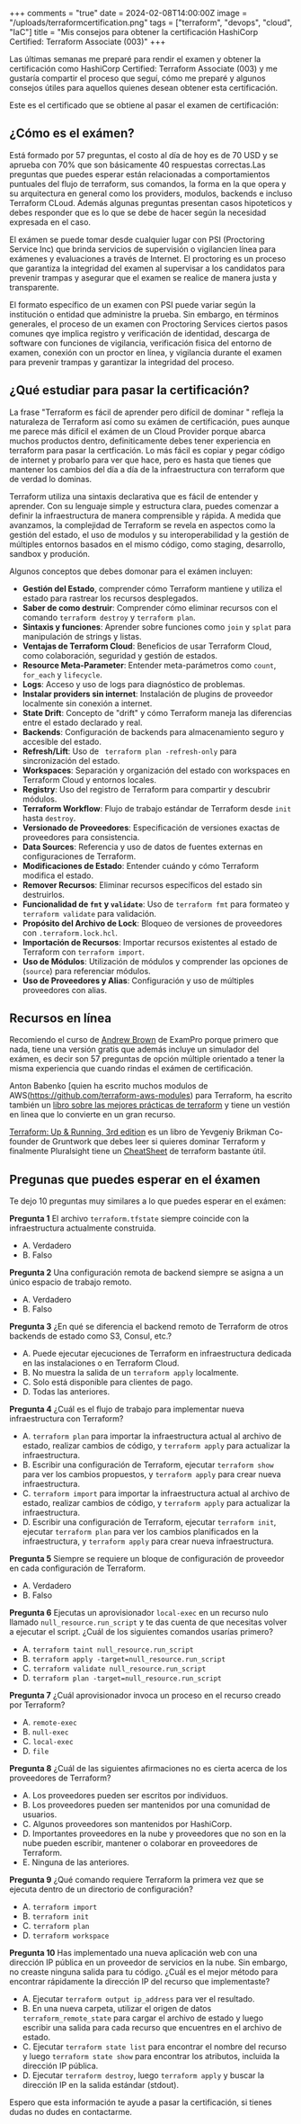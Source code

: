 +++
comments = "true"
date = 2024-02-08T14:00:00Z
image = "/uploads/terraformcertification.png"
tags = ["terraform", "devops", "cloud", "IaC"]
title = "Mis consejos para obtener la certificación HashiCorp Certified: Terraform Associate (003)"
+++


Las últimas semanas me preparé para rendir el examen y obtener la certificación como HashiCorp Certified: Terraform Associate (003) y me gustaría compartir el proceso que seguí, cómo me preparé y algunos consejos útiles para aquellos quienes desean obtener esta certificación.

Este es el certificado que se obtiene al pasar el examen de certificación:


## ¿Cómo es el exámen?

Está formado por 57 preguntas, el costo al día de hoy es de 70 USD y se aprueba con 70% que son básicamente 40 respuestas correctas.Las preguntas que puedes esperar están relacionadas a  comportamientos puntuales del flujo de terraform, sus comandos, la forma en la que opera y su arquitectura en general como los providers, modulos, backends e incluso Terraform CLoud.  Además algunas preguntas presentan casos hipoteticos y debes responder que es lo que se debe de hacer según la necesidad expresada en el caso. 

El exámen se puede tomar desde cualquier lugar con PSI (Proctoring Service Inc) que brinda servicios de supervisión o vigilancien línea para exámenes y evaluaciones a través de Internet. El proctoring es un proceso que garantiza la integridad del examen al supervisar a los candidatos para prevenir trampas y asegurar que el examen se realice de manera justa y transparente.

El formato específico de un examen con PSI puede variar según la institución o entidad que administre la prueba. Sin embargo, en términos generales, el proceso de un examen con Proctoring Services ciertos pasos comunes qye implica registro y verificación de identidad, descarga de software con funciones de vigilancia, verificación fisica del entorno de examen, conexión con un proctor en línea, y vigilancia durante el examen para prevenir trampas y garantizar la integridad del proceso.

## ¿Qué estudiar para pasar la certificación?

La frase "Terraform es fácil de aprender pero difícil de dominar " refleja  la naturaleza de Terraform así como su exámen de certificación, pues aunque me parece más difícil el exámen de un Cloud Provider porque abarca muchos productos dentro, definiticamente debes tener experiencia en terraform para pasar la certficación. Lo más fácil es copiar y pegar código de internet y probarlo para ver que hace, pero es hasta que tienes que mantener los cambios del día a día de la infraestructura con terraform que de verdad lo dominas.

Terraform utiliza una sintaxis declarativa que es fácil de entender y aprender. Con su lenguaje simple y estructura clara,  puedes comenzar a definir la infraestructura de manera comprensible y rápida. A medida que avanzamos, la complejidad de Terraform se revela en aspectos como la gestión del estado, el uso de modulos y su interoperabilidad y la gestión de múltiples entornos basados en el mismo código, como staging, desarrollo, sandbox y produción. 

Algunos conceptos que debes domonar para el exámen incluyen:

- **Gestión del Estado**, comprender cómo Terraform mantiene y utiliza el estado para rastrear los recursos desplegados.
- **Saber de como destruir**: Comprender cómo eliminar recursos con el comando `terraform destroy` y `terraform plan`.
- **Sintaxis y funciones**: Aprender sobre funciones como `join` y `splat` para manipulación de strings y listas.
- **Ventajas de Terraform Cloud**: Beneficios de usar Terraform Cloud, como colaboración, seguridad y gestión de estados.
- **Resource Meta-Parameter**: Entender meta-parámetros como `count`, `for_each` y `lifecycle`.
- **Logs**: Acceso y uso de logs para diagnóstico de problemas.
- **Instalar providers sin internet**: Instalación de plugins de proveedor localmente sin conexión a internet.
- **State Drift**: Concepto de "drift" y cómo Terraform maneja las diferencias entre el estado declarado y real.
- **Backends**: Configuración de backends para almacenamiento seguro y accesible del estado.
- **Refresh/Lift**: Uso de ` terraform plan -refresh-only` para sincronización del estado.
- **Workspaces**: Separación y organización del estado con workspaces en Terraform Cloud y entornos locales.
- **Registry**: Uso del registro de Terraform para compartir y descubrir módulos.
- **Terraform Workflow**: Flujo de trabajo estándar de Terraform desde `init` hasta `destroy`.
- **Versionado de Proveedores**: Especificación de versiones exactas de proveedores para consistencia.
- **Data Sources**: Referencia y uso de datos de fuentes externas en configuraciones de Terraform.
- **Modificaciones de Estado**: Entender cuándo y cómo Terraform modifica el estado.
- **Remover Recursos**: Eliminar recursos específicos del estado sin destruirlos.
- **Funcionalidad de `fmt` y `validate`**: Uso de `terraform fmt` para formateo y `terraform validate` para validación.
- **Propósito del Archivo de Lock**: Bloqueo de versiones de proveedores con `.terraform.lock.hcl`.
- **Importación de Recursos**: Importar recursos existentes al estado de Terraform con `terraform import`.
- **Uso de Módulos**: Utilización de módulos y comprender las opciones de (`source`) para referenciar módulos.
- **Uso de Proveedores y Alias**: Configuración y uso de múltiples proveedores con alias.

## Recursos en línea

Recomiendo el curso de [Andrew Brown](https://exampro.co/terraform) de ExamPro  porque primero que nada, tiene una versión gratis que además incluye un simulador del exámen, es decir son 57 preguntas de opción múltiple orientado a tener la misma experiencia que cuando rindas el exámen de certificación.

Anton Babenko [quien ha escrito muchos modulos de AWS(https://github.com/terraform-aws-modules) para Terraform, ha escrito también un [libro sobre las mejores prácticas de terraform]((https://www.terraform-best-practices.com/)) y tiene un vestión en linea que lo convierte en un gran recurso.

[Terraform: Up & Running, 3rd edition](https://blog.gruntwork.io/terraform-up-running-3rd-edition-is-now-published-4b99804d922a) es un libro de Yevgeniy Brikman Co-founder de Gruntwork que debes leer si quieres dominar Terraform y finalmente Pluralsight tiene un [CheatSheet](https://www.pluralsight.com/resources/blog/cloud/the-ultimate-terraform-cheatsheet) de terraform bastante útil.


## Pregunas que puedes esperar en el éxamen

Te dejo 10 preguntas muy similares a lo que puedes esperar en el exámen:

**Pregunta 1**
El archivo `terraform.tfstate` siempre coincide con la infraestructura actualmente construida.
- A. Verdadero
- B. Falso

**Pregunta 2**
Una configuración remota de backend siempre se asigna a un único espacio de trabajo remoto.
- A. Verdadero
- B. Falso

**Pregunta 3**
¿En qué se diferencia el backend remoto de Terraform de otros backends de estado como S3, Consul, etc.?
- A. Puede ejecutar ejecuciones de Terraform en infraestructura dedicada en las instalaciones o en Terraform Cloud.
- B. No muestra la salida de un `terraform apply` localmente.
- C. Solo está disponible para clientes de pago.
- D. Todas las anteriores.

**Pregunta 4**
¿Cuál es el flujo de trabajo para implementar nueva infraestructura con Terraform?
- A. `terraform plan` para importar la infraestructura actual al archivo de estado, realizar cambios de código, y `terraform apply` para actualizar la infraestructura.
- B. Escribir una configuración de Terraform, ejecutar `terraform show` para ver los cambios propuestos, y `terraform apply` para crear nueva infraestructura.
- C. `terraform import` para importar la infraestructura actual al archivo de estado, realizar cambios de código, y `terraform apply` para actualizar la infraestructura.
- D. Escribir una configuración de Terraform, ejecutar `terraform init`, ejecutar `terraform plan` para ver los cambios planificados en la infraestructura, y `terraform apply` para crear nueva infraestructura.

**Pregunta 5**
Siempre se requiere un bloque de configuración de proveedor en cada configuración de Terraform.
- A. Verdadero
- B. Falso

**Pregunta 6**
Ejecutas un aprovisionador `local-exec` en un recurso nulo llamado `null_resource.run_script` y te das cuenta de que necesitas volver a ejecutar el script.
¿Cuál de los siguientes comandos usarías primero?
- A. `terraform taint null_resource.run_script`
- B. `terraform apply -target=null_resource.run_script`
- C. `terraform validate null_resource.run_script`
- D. `terraform plan -target=null_resource.run_script`

**Pregunta 7**
¿Cuál aprovisionador invoca un proceso en el recurso creado por Terraform?
- A. `remote-exec`
- B. `null-exec`
- C. `local-exec`
- D. `file`

**Pregunta 8**
¿Cuál de las siguientes afirmaciones no es cierta acerca de los proveedores de Terraform?
- A. Los proveedores pueden ser escritos por individuos.
- B. Los proveedores pueden ser mantenidos por una comunidad de usuarios.
- C. Algunos proveedores son mantenidos por HashiCorp.
- D. Importantes proveedores en la nube y proveedores que no son en la nube pueden escribir, mantener o colaborar en proveedores de Terraform.
- E. Ninguna de las anteriores.

**Pregunta 9**
¿Qué comando requiere Terraform la primera vez que se ejecuta dentro de un directorio de configuración?
- A. `terraform import`
- B. `terraform init`
- C. `terraform plan`
- D. `terraform workspace`

**Pregunta 10**
Has implementado una nueva aplicación web con una dirección IP pública en un proveedor de servicios en la nube. Sin embargo, no creaste ninguna salida para tu código.
¿Cuál es el mejor método para encontrar rápidamente la dirección IP del recurso que implementaste?
- A. Ejecutar `terraform output ip_address` para ver el resultado.
- B. En una nueva carpeta, utilizar el origen de datos `terraform_remote_state` para cargar el archivo de estado y luego escribir una salida para cada recurso que encuentres en el archivo de estado.
- C. Ejecutar `terraform state list` para encontrar el nombre del recurso y luego `terraform state show` para encontrar los atributos, incluida la dirección IP pública.
- D. Ejecutar `terraform destroy`, luego `terraform apply` y buscar la dirección IP en la salida estándar (stdout).


Espero que esta información te ayude a pasar la certificación, si tienes dudas no dudes en contactarme.
